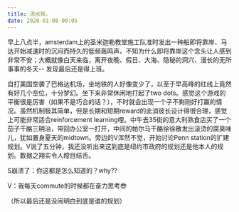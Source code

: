 ```yaml
---
title: 流水账。
date: 2020-01-08 00:05
---
```


早上八点半，amsterdam上的圣米迦勒教堂施工队准时发出一种船即将靠岸、马达开始减速时的沉闷而持久的低频轰鸣声。不知为什么即将靠岸这个念头让人感到非常不安；大概就像白天来临，离开夜晚、假日、大海、隐秘的洞穴、漫长的无所事事的冬天-- 发现最后还是得上班。

自打美国空袭了巴格达机场，坐地铁的人好像变少了，以至于早高峰的红线上竟然有好几个空位，十分梦幻。坐下来非常休闲地打起了two dots。感觉这个游戏的平衡很是厉害（如果不是巧合的话？），不时就会出现一个子不剩刚好打赢的情况。虽然机制极其简单，但是长期和短期reward的此消彼长设计得很合理，感觉上可能非常适合reinforcement learning哩。中午去35街的意大利熟食店买了一个茄子干酪三明治，带回办公室一打开，中间的帕尔马干酪徐徐散发出滚烫的腐臭味儿，犹如置身夏天的midtown。旁边的V浑然不觉，开始讨论Penn station的扩建规划。V说了五分钟，我还没听出来这到底是纽约市政府的规划还是他本人的规划。数据之翔实令人瞠目结舌。

S崩溃了：你这都是怎么知道的？why??

V：我每天commute的时候都在奋力思考😎

（所以最后还是没闹明白到底是谁的规划）


